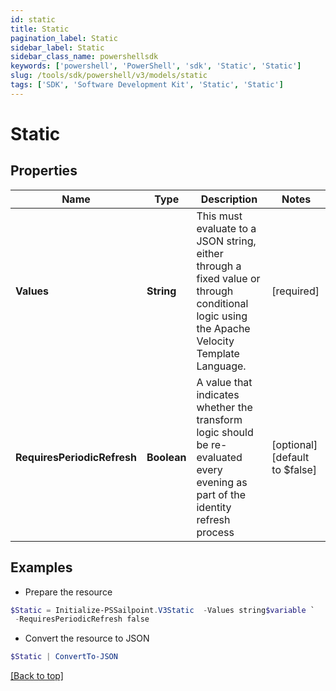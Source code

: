 ```yaml
---
id: static
title: Static
pagination_label: Static
sidebar_label: Static
sidebar_class_name: powershellsdk
keywords: ['powershell', 'PowerShell', 'sdk', 'Static', 'Static'] 
slug: /tools/sdk/powershell/v3/models/static
tags: ['SDK', 'Software Development Kit', 'Static', 'Static']
---
```



# Static

## Properties

Name | Type | Description | Notes
------------ | ------------- | ------------- | -------------
**Values** | **String** | This must evaluate to a JSON string, either through a fixed value or through conditional logic using the Apache Velocity Template Language. | [required]
**RequiresPeriodicRefresh** | **Boolean** | A value that indicates whether the transform logic should be re-evaluated every evening as part of the identity refresh process | [optional] [default to $false]

## Examples

- Prepare the resource
```powershell
$Static = Initialize-PSSailpoint.V3Static  -Values string$variable `
 -RequiresPeriodicRefresh false
```

- Convert the resource to JSON
```powershell
$Static | ConvertTo-JSON
```


[[Back to top]](#) 

